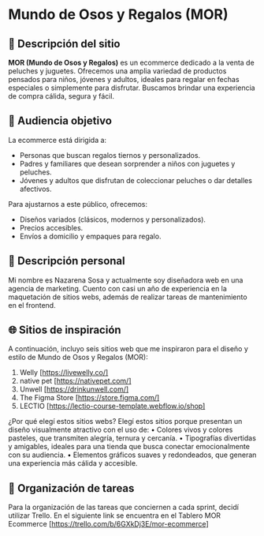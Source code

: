 # Mundo de Osos y Regalos (MOR)

## 🧸 Descripción del sitio

**MOR (Mundo de Osos y Regalos)** es un ecommerce dedicado a la venta de peluches y juguetes. Ofrecemos una amplia variedad de productos pensados para niños, jóvenes y adultos, ideales para regalar en fechas especiales o simplemente para disfrutar. Buscamos brindar una experiencia de compra cálida, segura y fácil.

## 🎯 Audiencia objetivo

La ecommerce está dirigida a:
- Personas que buscan regalos tiernos y personalizados.
- Padres y familiares que desean sorprender a niños con juguetes y peluches.
- Jóvenes y adultos que disfrutan de coleccionar peluches o dar detalles afectivos.

Para ajustarnos a este público, ofrecemos:
- Diseños variados (clásicos, modernos y personalizados).
- Precios accesibles.
- Envíos a domicilio y empaques para regalo.

## 👤 Descripción personal
Mi nombre es Nazarena Sosa y actualmente soy diseñadora web en una agencia de marketing. Cuento con casi un año de experiencia en la maquetación de sitios webs, además de realizar tareas de mantenimiento en el frontend.

## 🌐 Sitios de inspiración
A continuación, incluyo seis sitios web que me inspiraron para el diseño y estilo de Mundo de Osos y Regalos (MOR):
1.	Welly [https://livewelly.co/]
2.	native pet [https://nativepet.com/]
3.	Unwell [https://drinkunwell.com/]
4.	The Figma Store [https://store.figma.com/]
5.	LECTIO [https://lectio-course-template.webflow.io/shop]

¿Por qué elegí estos sitios webs?
Elegí estos sitios porque presentan un diseño visualmente atractivo con el uso de:
•	Colores vivos y colores pasteles, que transmiten alegría, ternura y cercanía.
•	Tipografías divertidas y amigables, ideales para una tienda que busca conectar emocionalmente con su audiencia.
•	Elementos gráficos suaves y redondeados, que generan una experiencia más cálida y accesible.

## 📖 Organización de tareas
Para la organización de las tareas que conciernen a cada sprint, decidí utilizar Trello. En el siguiente link se encuentra en el Tablero MOR Ecommerce [https://trello.com/b/6GXkDj3E/mor-ecommerce]
